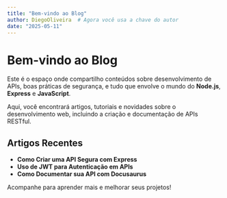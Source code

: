 ```yaml
---
title: "Bem-vindo ao Blog"
author: DiegoOliveira  # Agora você usa a chave do autor
date: "2025-05-11"
---
```


# Bem-vindo ao Blog


Este é o espaço onde compartilho conteúdos sobre desenvolvimento de APIs, boas práticas de segurança, e tudo que envolve o mundo do **Node.js**, **Express** e **JavaScript**.

Aqui, você encontrará artigos, tutoriais e novidades sobre o desenvolvimento web, incluindo a criação e documentação de APIs RESTful.

## Artigos Recentes

- **Como Criar uma API Segura com Express**
- **Uso de JWT para Autenticação em APIs**
- **Como Documentar sua API com Docusaurus**

Acompanhe para aprender mais e melhorar seus projetos!
